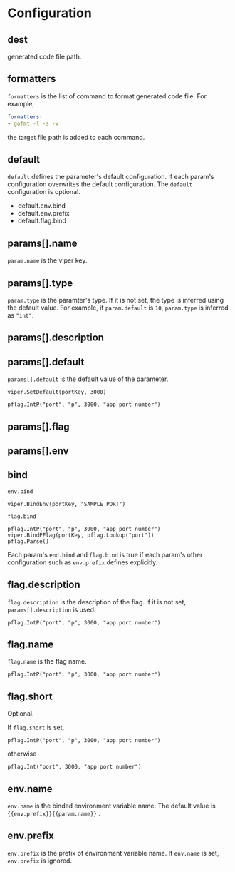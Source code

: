 # Configuration

## dest

generated code file path.

## formatters

`formatters` is the list of command to format generated code file.
For example,

```yaml
formatters:
- gofmt -l -s -w
```

the target file path is added to each command.

## default

`default` defines the parameter's default configuration.
If each param's configuration overwrites the default configuration.
The `default` configuration is optional.

* default.env.bind
* default.env.prefix
* default.flag.bind

## params[].name

`param.name` is the viper key.

## params[].type

`param.type` is the paramter's type.
If it is not set, the type is inferred using the default value.
For example, if `param.default` is `10`, `param.type` is inferred as `"int"`.

## params[].description

## params[].default

`params[].default` is the default value of the parameter.

```golang
viper.SetDefault(portKey, 3000)
```

```golang
pflag.IntP("port", "p", 3000, "app port number")
```

## params[].flag

## params[].env

## bind

`env.bind`

```golang
viper.BindEnv(portKey, "SAMPLE_PORT")
```

`flag.bind`

```golang
pflag.IntP("port", "p", 3000, "app port number")
viper.BindPFlag(portKey, pflag.Lookup("port"))
pflag.Parse()
```

Each param's `end.bind` and `flag.bind` is true if each param's other configuration such as `env.prefix` defines explicitly.

## flag.description

`flag.description` is the description of the flag.
If it is not set, `params[].description` is used.

```golang
pflag.IntP("port", "p", 3000, "app port number")
```

## flag.name

`flag.name` is the flag name.

```golang
pflag.IntP("port", "p", 3000, "app port number")
```

## flag.short

Optional.

If `flag.short` is set,

```golang
pflag.IntP("port", "p", 3000, "app port number")
```

otherwise

```golang
pflag.Int("port", 3000, "app port number")
```

## env.name

`env.name` is the binded environment variable name.
The default value is `{{env.prefix}}{{param.name}}` .

## env.prefix

`env.prefix` is the prefix of environment variable name.
If `env.name` is set, `env.prefix` is ignored.
